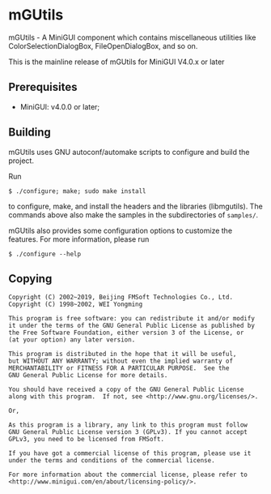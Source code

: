 # mGUtils

mGUtils - A MiniGUI component which contains miscellaneous utilities
like ColorSelectionDialogBox, FileOpenDialogBox, and so on.

This is the mainline release of mGUtils for MiniGUI V4.0.x or later

## Prerequisites

  * MiniGUI: v4.0.0 or later;

## Building

mGUtils uses GNU autoconf/automake scripts to configure and build the project.

Run

    $ ./configure; make; sudo make install

to configure, make, and install the headers and the libraries (libmgutils).
The commands above also make the samples in the subdirectories of `samples/`.

mGUtils also provides some configuration options to customize the features.
For more information, please run

    $ ./configure --help

## Copying

    Copyright (C) 2002~2019, Beijing FMSoft Technologies Co., Ltd.
    Copyright (C) 1998~2002, WEI Yongming

    This program is free software: you can redistribute it and/or modify
    it under the terms of the GNU General Public License as published by
    the Free Software Foundation, either version 3 of the License, or
    (at your option) any later version.

    This program is distributed in the hope that it will be useful,
    but WITHOUT ANY WARRANTY; without even the implied warranty of
    MERCHANTABILITY or FITNESS FOR A PARTICULAR PURPOSE.  See the
    GNU General Public License for more details.

    You should have received a copy of the GNU General Public License
    along with this program.  If not, see <http://www.gnu.org/licenses/>.

    Or,

    As this program is a library, any link to this program must follow
    GNU General Public License version 3 (GPLv3). If you cannot accept
    GPLv3, you need to be licensed from FMSoft.

    If you have got a commercial license of this program, please use it
    under the terms and conditions of the commercial license.

    For more information about the commercial license, please refer to
    <http://www.minigui.com/en/about/licensing-policy/>.

